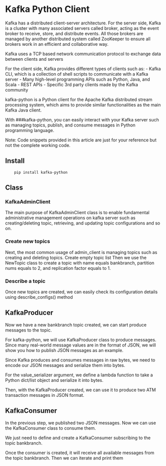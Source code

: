 # Kafka Python Client

Kafka has a distributed client-server architecture. For the server side, Kafka is a cluster with many
associated servers called broker, acting as the event broker to receive, store, and distribute events. All those brokers are managed by another distributed system called ZooKeeper to ensure all
brokers work in an efficient and collaborative way.

Kafka uses a TCP based network communication protocol to exchange data between clients and servers

For the client side, Kafka provides different types of clients such as: - Kafka CLI, which is a collection of shell scripts to communicate with a Kafka server - Many high-level programming APIs such as Python, Java, and Scala - REST APIs - Specific 3rd party clients made by the Kafka community

kafka-python is a Python client for the Apache Kafka distributed stream processing system, which aims
to provide similar functionalities as the main Kafka Java client.

With ###kafka-python, you can easily interact with your Kafka server such as managing topics, publish, and consume
messages in Python programming language.

Note: Code snippets provided in this article are just for your reference but not the complete working code.

## Install

        pip install kafka-python

## Class

### KafkaAdminClient

The main purpose of KafkaAdminClient class is to enable fundamental administrative management operations
on kafka server such as creating/deleting topic, retrieving, and updating topic configurations and so on.

### Create new topics

Next, the most common usage of admin_client is managing topics such as creating and deleting topics.
Create empty topic list
Then we use the NewTopic class to create a topic with name equals bankbranch,
partition nums equals to 2, and replication factor equals to 1.

### Describe a topic

Once new topics are created, we can easily check its configuration details using describe_configs()
method

## KafkaProducer

Now we have a new bankbranch topic created, we can start produce messages to the topic.

For kafka-python, we will use KafkaProducer class to produce messages.
Since many real-world message values are in the format of JSON, we will show you how to publish JSON messages as an example.

Since Kafka produces and consumes messages in raw bytes, we need to encode our JSON messages and serialize them
into bytes.

For the value_serializer argument, we define a lambda function to take a Python dict/list object and
serialize it into bytes.

Then, with the KafkaProducer created, we can use it to produce two ATM transaction messages in JSON format.

## KafkaConsumer

In the previous step, we published two JSON messages. Now we can use the KafkaConsumer class to
consume them.

We just need to define and create a KafkaConsumer subscribing to the topic bankbranch.

Once the consumer is created, it will receive all available messages from the topic bankbranch. Then we
can iterate and print them
